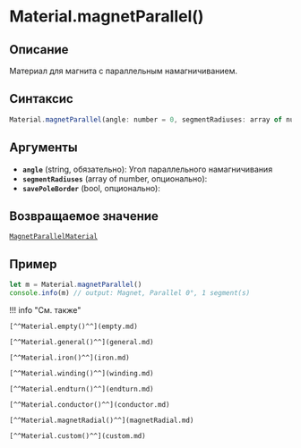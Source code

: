 # Material.magnetParallel()

## Описание
Материал для магнита с параллельным намагничиванием.

## Синтаксис
```javascript
Material.magnetParallel(angle: number = 0, segmentRadiuses: array of number = [], savePoleBorder: bool = true) : MagnetParallelMaterial
``` 

## Аргументы
- **`angle`** (string, обязательно): Угол параллельного намагничивания
- **`segmentRadiuses`** (array of number, опционально):
- **`savePoleBorder`** (bool, опционально):

## Возвращаемое значение
[`MagnetParallelMaterial`](./../../../types/materials/MagnetParallelMaterial/_index.md)

## Пример
``` javascript linenums="1"
let m = Material.magnetParallel()
console.info(m) // output: Magnet, Parallel 0°, 1 segment(s)
``` 

!!! info "См. также"


    [^^Material.empty()^^](empty.md)

    [^^Material.general()^^](general.md)

    [^^Material.iron()^^](iron.md)

    [^^Material.winding()^^](winding.md)

    [^^Material.endturn()^^](endturn.md)

    [^^Material.conductor()^^](conductor.md)

    [^^Material.magnetRadial()^^](magnetRadial.md)
    
    [^^Material.custom()^^](custom.md)
